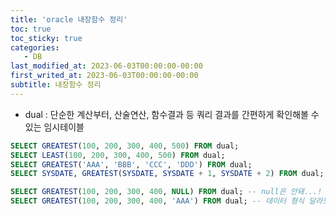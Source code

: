 ```yaml
---
title: 'oracle 내장함수 정리'
toc: true
toc_sticky: true
categories:
   - DB
last_modified_at: 2023-06-03T00:00:00-00:00
first_writed_at: 2023-06-03T00:00:00-00:00
subtitle: 내장함수 정리
---
```


* dual : 단순한 계산부터, 산술연산, 함수결과 등 쿼리 결과를 간편하게 확인해볼 수 있는 임시테이블
```SQL
SELECT GREATEST(100, 200, 300, 400, 500) FROM dual;
SELECT LEAST(100, 200, 300, 400, 500) FROM dual;
SELECT GREATEST('AAA', 'BBB', 'CCC', 'DDD') FROM dual;
SELECT SYSDATE, GREATEST(SYSDATE, SYSDATE + 1, SYSDATE + 2) FROM dual;

SELECT GREATEST(100, 200, 300, 400, NULL) FROM dual; -- null은 안돼...! -> 결과가 NULL로 나옴
SELECT GREATEST(100, 200, 300, 400, 'AAA') FROM dual; -- 데이터 형식 달라도 안됨


```
